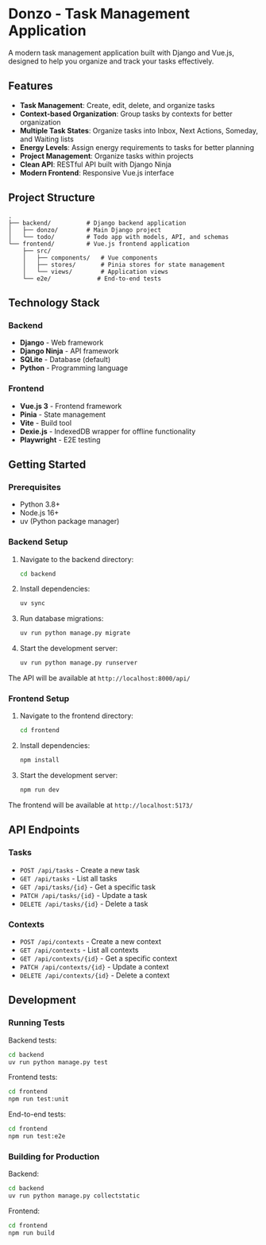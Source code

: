 # Donzo - Task Management Application

A modern task management application built with Django and Vue.js, designed to help you organize and track your tasks effectively.

## Features

- **Task Management**: Create, edit, delete, and organize tasks
- **Context-based Organization**: Group tasks by contexts for better organization
- **Multiple Task States**: Organize tasks into Inbox, Next Actions, Someday, and Waiting lists
- **Energy Levels**: Assign energy requirements to tasks for better planning
- **Project Management**: Organize tasks within projects
- **Clean API**: RESTful API built with Django Ninja
- **Modern Frontend**: Responsive Vue.js interface

## Project Structure

```
.
├── backend/          # Django backend application
│   ├── donzo/        # Main Django project
│   └── todo/         # Todo app with models, API, and schemas
└── frontend/         # Vue.js frontend application
    ├── src/
    │   ├── components/   # Vue components
    │   ├── stores/       # Pinia stores for state management
    │   └── views/        # Application views
    └── e2e/             # End-to-end tests
```

## Technology Stack

### Backend
- **Django** - Web framework
- **Django Ninja** - API framework
- **SQLite** - Database (default)
- **Python** - Programming language

### Frontend
- **Vue.js 3** - Frontend framework
- **Pinia** - State management
- **Vite** - Build tool
- **Dexie.js** - IndexedDB wrapper for offline functionality
- **Playwright** - E2E testing

## Getting Started

### Prerequisites
- Python 3.8+
- Node.js 16+
- uv (Python package manager)

### Backend Setup

1. Navigate to the backend directory:
   ```bash
   cd backend
   ```

2. Install dependencies:
   ```bash
   uv sync
   ```

3. Run database migrations:
   ```bash
   uv run python manage.py migrate
   ```

4. Start the development server:
   ```bash
   uv run python manage.py runserver
   ```

The API will be available at `http://localhost:8000/api/`

### Frontend Setup

1. Navigate to the frontend directory:
   ```bash
   cd frontend
   ```

2. Install dependencies:
   ```bash
   npm install
   ```

3. Start the development server:
   ```bash
   npm run dev
   ```

The frontend will be available at `http://localhost:5173/`

## API Endpoints

### Tasks
- `POST /api/tasks` - Create a new task
- `GET /api/tasks` - List all tasks
- `GET /api/tasks/{id}` - Get a specific task
- `PATCH /api/tasks/{id}` - Update a task
- `DELETE /api/tasks/{id}` - Delete a task

### Contexts
- `POST /api/contexts` - Create a new context
- `GET /api/contexts` - List all contexts
- `GET /api/contexts/{id}` - Get a specific context
- `PATCH /api/contexts/{id}` - Update a context
- `DELETE /api/contexts/{id}` - Delete a context

## Development

### Running Tests

Backend tests:
```bash
cd backend
uv run python manage.py test
```

Frontend tests:
```bash
cd frontend
npm run test:unit
```

End-to-end tests:
```bash
cd frontend
npm run test:e2e
```

### Building for Production

Backend:
```bash
cd backend
uv run python manage.py collectstatic
```

Frontend:
```bash
cd frontend
npm run build
```
